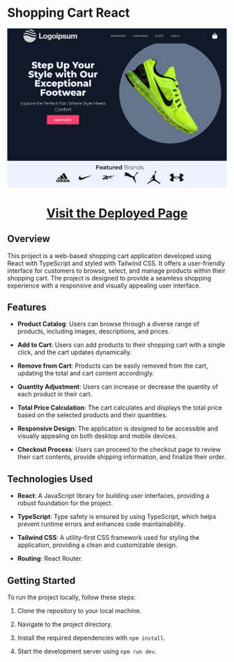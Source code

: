 # Shopping Cart React

![Page Preview](cart-preview.PNG)

<div align="center">
   <h1>
   <a href="https://matalvarez10.github.io/Shopping-cart/">Visit the Deployed Page</a>
   </h1>
</div>

## Overview

This project is a web-based shopping cart application developed using React with TypeScript and styled with Tailwind CSS. It offers a user-friendly interface for customers to browse, select, and manage products within their shopping cart. The project is designed to provide a seamless shopping experience with a responsive and visually appealing user interface.

## Features

- **Product Catalog**: Users can browse through a diverse range of products, including images, descriptions, and prices.

- **Add to Cart**: Users can add products to their shopping cart with a single click, and the cart updates dynamically.

- **Remove from Cart**: Products can be easily removed from the cart, updating the total and cart content accordingly.

- **Quantity Adjustment**: Users can increase or decrease the quantity of each product in their cart.

- **Total Price Calculation**: The cart calculates and displays the total price based on the selected products and their quantities.

- **Responsive Design**: The application is designed to be accessible and visually appealing on both desktop and mobile devices.

- **Checkout Process**: Users can proceed to the checkout page to review their cart contents, provide shipping information, and finalize their order.

## Technologies Used

- **React**: A JavaScript library for building user interfaces, providing a robust foundation for the project.

- **TypeScript**: Type safety is ensured by using TypeScript, which helps prevent runtime errors and enhances code maintainability.

- **Tailwind CSS**: A utility-first CSS framework used for styling the application, providing a clean and customizable design.

- **Routing**: React Router.

## Getting Started

To run the project locally, follow these steps:

1. Clone the repository to your local machine.

2. Navigate to the project directory.

3. Install the required dependencies with `npm install`.

4. Start the development server using `npm run dev`.

